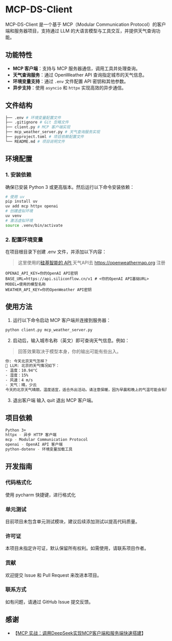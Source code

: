 # MCP-DS-Client

MCP-DS-Client 是一个基于 MCP（Modular Communication Protocol）的客户端和服务器项目，支持通过 LLM 的大语言模型与工具交互，并提供天气查询功能。

## 功能特性

- **MCP 客户端**：支持与 MCP 服务器通信，调用工具并处理查询。
- **天气查询服务**：通过 OpenWeather API 查询指定城市的天气信息。
- **环境变量支持**：通过 `.env` 文件配置 API 密钥和其他参数。
- **异步支持**：使用 `asyncio` 和 `httpx` 实现高效的异步通信。

## 文件结构

```bash
├── .env # 环境变量配置文件
├── .gitignore # Git 忽略文件
├── client.py # MCP 客户端实现
├── mcp_weather_server.py # 天气查询服务实现
├── pyproject.toml # 项目依赖配置文件
└── README.md # 项目说明文件
```

## 环境配置

### 1. 安装依赖

确保已安装 Python 3 或更高版本。然后运行以下命令安装依赖：

```bash
# 使用 uv
pip install uv
uv add mcp httpx openai
# 创建虚拟环境
uv venv
# 激活虚拟环境
source .venv/bin/activate
```

### 2. 配置环境变量

在项目根目录下创建 .env 文件，并添加以下内容：

> 这里使用的[硅基智能的 API](https://cloud.siliconflow.cn/models),天气API去 https://openweathermap.org 注册

```env
OPENAI_API_KEY=你的OpenAI API密钥
BASE_URL=https://api.siliconflow.cn/v1 # <你的OpenAI API基础URL>
MODEL=使用的模型名称
WEATHER_API_KEY=你的OpenWeather API密钥
```
## 使用方法

1. 运行以下命令启动 MCP 客户端并连接到服务器：

```bash
python client.py mcp_weather_server.py
```

2. 启动后，输入城市名称（英文）即可查询天气信息。例如：
> 回答效果取决于模型本身，你的输出可能有些出入。

```bash
你: 今天北京天气怎样？
🤖 LLM: 北京的天气情况如下：
- 温度：10.94°C
- 湿度：15%
- 风速：4 m/s
- 天气：晴，少云
今天的北京天气晴朗，温度适宜，适合外出活动。请注意保暖，因为早晨和晚上的气温可能会有所下降
```

3. 退出客户端
   输入 quit 退出 MCP 客户端。

## 项目依赖

```bash
Python 3+
httpx - 异步 HTTP 客户端
mcp - Modular Communication Protocol
openai - OpenAI API 客户端
python-dotenv - 环境变量加载工具
```

## 开发指南

### 代码格式化

使用 pycharm 快捷键，进行格式化

### 单元测试

目前项目未包含单元测试模块，建议后续添加测试以提高代码质量。

### 许可证

本项目未指定许可证，默认保留所有权利。如需使用，请联系项目作者。

### 贡献

欢迎提交 Issue 和 Pull Request 来改进本项目。

### 联系方式

如有问题，请通过 GitHub Issue 提交反馈。


## 感谢
- 【[MCP 实战：调用DeepSeek实现MCP客户端和服务端快速搭建](https://deepseek.csdn.net/67e383ff45a25f3de59f7bb0.html)】
